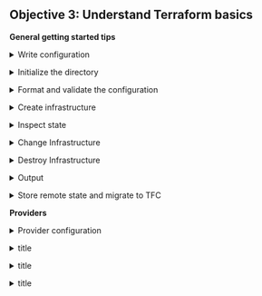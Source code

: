 ## Objective 3: Understand Terraform basics

**General getting started tips**
<p>
<details><summary>Write configuration</summary>
<p>

`Terraform {}` block contains TF settings, including providers. For each provider a `source` is also defined. Also set a version attribute (optional). 
<br>

`Provider` block configures the specified provider. Provider is a plugin used to create and manage your resources.
<br>

`Resources` block to define components in your infra. Can be physical or virtual component, like ec2 or an app. They have 2 strings before the block: resource type + resource name. 
(`aws_instance.app_server`). Contain arguments which are used to config the resource. Including machine sizes etc. 
</details>

<p>
<details><summary>Initialize the directory</summary>
<p>

When you create new config / check existing config - you must initialize the directory with `terraform init`. 
When you do this, TF downloads and installs the providers defined in the config. 
TF downloads provider and installs it in a hidden subdirectory of your current working dir - named `.terraform`. TF also creates a lock file named `terraform.lock.hcl` - specifies exact provider versions used
</details>

<p>
<details><summary>Format and validate the configuration</summary>
<p>

Consistent formatting by using `terraform fmt`, auto updates configs for readability and consistency. Also prints out the files it modified. 
Use `terraform validate` to make sure config is syntactically valid and internally consistent.
</details>

<p>
<details><summary> Create infrastructure </summary>
<p>

To apply config, use  `terraform apply`. Before execution, TF prints out an execution plan - describing the actions TF will take. 

Terraform will now pause and wait for your approval before proceeding. If anything in the plan seems incorrect or dangerous, it is safe to abort here before Terraform modifies your infrastructure.

In this case the plan is acceptable, so type yes at the confirmation prompt to proceed. Executing the plan will take a few minutes since Terraform waits for the EC2 instance to become available.
</details>

<p>
<details><summary> Inspect state </summary>
<p>

After you apply your changes, TF wrote data in a file called `terraform.tfstate`. Stores the IDs and properties of resources it manages. State file is the only way TF can track which resources it manages. Also contains sensitive data, so use TFC/TFE or store remotely. 

Inspect the state file using `terraform show`.
<br>

Can use `terraform state list` to show list of resources in project state.
</details>

<p>
<details><summary> Change Infrastructure </summary>
<p>

The prefix `-/+` means that Terraform will destroy and recreate the resource, rather than updating it in-place
Terraform can update some attributes in-place - indicated with the `~` prefix.

TF prompts for approval of the execution plan before proceeding. Answer `yes` to execute the planned steps.
</details>


<p>
<details><summary> Destroy Infrastructure </summary>
<p>

To destroy managed resources use `terraform destroy `command. It’s the inverse of `terraform apply` - it terminates all resources specified in your TF state. Doesn’t touch non TF resources.
The `-` prefix indicates that the instance will be destroyed. Auto determines the order to destroy - just like apply. 
Answer `yes` to execute plan and destroy all the things.
</details>


<p>
<details><summary> Output </summary>
<p>

Using a file called `outputs.tf` - you can define outputs for your resources. Use the command `terraform output` to query outputs. Use these to connect TF projects with other parts of your infra.

LPT (which you knew already lol): Terraform loads all files in the current directory ending in `.tf`, so you can name your configuration files however you choose.
</details>

<p>
<details><summary> 	Store remote state and migrate to TFC </summary>
<p>

- TFC allows easy version, audit and collaborate on infra changes. When setting up TFC, you need to add a `cloud` block and replace `organization-name` with your TFC name.
- `terraform login`, then paste the API key into the terminal. 
- `terraform init`, to re-initialize config and migrate to TFC. Type, `yes` when prompted.
- Then delete local state file `rm terraform.tfstate`

<br>
Set workspace variables
<br>

You must configure your workspace with your AWS credentials to authenticate the AWS provider.
Navigate to your workspace in TFC and go to the workspace's Variables page. Under Workspace Variables, add your `AWS_ACCESS_KEY_ID` and `AWS_SECRET_ACCESS_KEY` as Environment Variables, making sure to mark them as "Sensitive".
</details>


**Providers**

<p>
<details><summary> Provider configuration  </summary>
<p>

</details>
<p>
<details><summary> title </summary>
<p>

</details>
<p>
<details><summary> title </summary>
<p>

</details>
<p>
<details><summary> title </summary>
<p>

</details>
